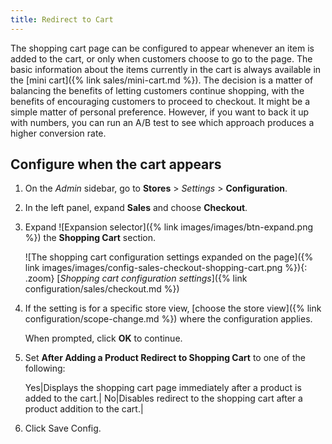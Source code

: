 ```yaml
---
title: Redirect to Cart
---
```


The shopping cart page can be configured to appear whenever an item is added to the cart, or only when customers choose to go to the page. The basic information about the items currently in the cart is always available in the [mini cart]({% link sales/mini-cart.md %}). The decision is a matter of balancing the benefits of letting customers continue shopping, with the benefits of encouraging customers to proceed to checkout. It might be a simple matter of personal preference. However, if you want to back it up with numbers, you can run an A/B test to see which approach produces a higher conversion rate.

## Configure when the cart appears

1. On the _Admin_ sidebar, go to **Stores** > _Settings_ > **Configuration**.

1. In the left panel, expand **Sales** and choose **Checkout**.

1. Expand ![Expansion selector]({% link images/images/btn-expand.png %}) the **Shopping Cart** section.

   ![The shopping cart configuration settings expanded on the page]({% link images/images/config-sales-checkout-shopping-cart.png %}){: .zoom}
   [_Shopping cart configuration settings_]({% link configuration/sales/checkout.md %})

1. If the setting is for a specific store view, [choose the store view]({% link configuration/scope-change.md %}) where the configuration applies.

   When prompted, click **OK** to continue.

1. Set **After Adding a Product Redirect to Shopping Cart** to one of the following:

   Yes|Displays the shopping cart page immediately after a product is added to the cart.|
   No|Disables redirect to the shopping cart after a product addition to the cart.|

1. Click <span class="btn">Save Config</span>.
